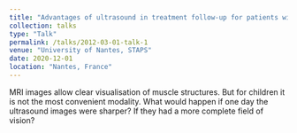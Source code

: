 ```yaml
---
title: "Advantages of ultrasound in treatment follow-up for patients with muscular dystrophies "
collection: talks
type: "Talk"
permalink: /talks/2012-03-01-talk-1
venue: "University of Nantes, STAPS"
date: 2020-12-01
location: "Nantes, France"
---
```


MRI images allow clear visualisation of muscle structures. But for children it is not the most convenient modality. What would happen if one day the ultrasound images were sharper? If they had a more complete field of vision?
